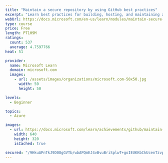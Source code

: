 ```yaml
---
title: "Maintain a secure repository by using GitHub best practices"
excerpt: "Learn best practices for building, hosting, and maintaining a secure repository on GitHub."
webUrl: https://docs.microsoft.com/en-us/learn/modules/maintain-secure-repository-github/
type: course
price: Free
length: PT1H9M
ratings:
  count: 537
  average: 4.7597766
heat: 51

provider:
  name: Microsoft Learn
  domain: microsoft.com
  images:
    - url: /assets/images/organizations/microsoft.com-50x50.jpg
      width: 50
      height: 50

levels:
  - Beginner

topics:
  - Azure

images:
  - url: https://docs.microsoft.com/learn/achievements/github/maintain-secure-repository-github-social.png
    width: 640
    height: 320
    isCached: true

secured: "/9HkuAPnTkJ9D08gGVTb/wbAPQmEJ4vBvuBriSplwT+goIEUKKbCkUcenTzvpmNRbyGX77r4th5dHtual3P2Rke09Xb2R2DbxXoffgGvSXn7rxvGYacNBYvfMSMDvwhuEOuht0qlshkwRRR7yCuDWmJWx85PSCRrQDBLkVDBKPoPaeeZsjdGqsY35FosSWwQf7rHRo/k92XbUyCX3afdiM2cHOG/lEDJLOdK+DS2CNmy/HmRkKzR0RTkYRLYx3DI0XpJKoJd+7RIeKrM+sfhN7SHArhg+d320n+RTyWP9DIeKwCgPVGyiyAFGTmWKkQxpqnhSigSLV70EWp/Xim/vF5uk9uz3jZiDM7FQ75lqy7V5eT7e1hOVKE9tM6PC7jJNs8fjsLG7J73+f+qNq7rOrVq8zQhIH2BnzvOQIwpCU4=;Kshg7y8oBS8HVaj2kSqPVw=="
---
```


